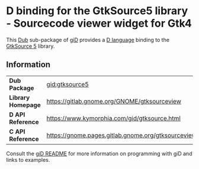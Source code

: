 # D binding for the GtkSource5 library - Sourcecode viewer widget for Gtk4

This [Dub](https://dub.pm/) sub-package of [giD](https://gid.dub.pm) provides a [D language](https://www.dlang.org) binding to the [GtkSource 5](https://gitlab.gnome.org/GNOME/gtksourceview) library.

## Information

|     |     |
| --- | --- |
| **Dub Package**          | [gid:gtksource5](https://code.dlang.org/packages/gid%3Agtksource5)               |
| **Library Homepage**     | https://gitlab.gnome.org/GNOME/gtksourceview                                     |
| **D API Reference**      | https://www.kymorphia.com/gid/gtksource.html                                     |
| **C API Reference**      | https://gnome.pages.gitlab.gnome.org/gtksourceview/gtksourceview5                |

Consult the [giD README](https://github.com/Kymorphia/gid) for more information on programming with giD and links to examples.
